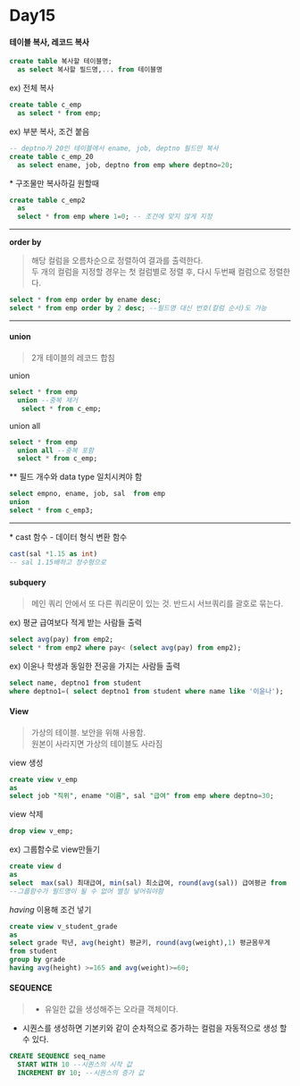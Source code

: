 # Day15
#### 테이블 복사,  레코드 복사  
~~~sql
create table 복사할 테이블명;
  as select 복사할 필드명,... from 테이블명
~~~
ex) 전체 복사
~~~sql
create table c_emp
  as select * from emp;
~~~
ex) 부분 복사, 조건 붙음
~~~sql
-- deptno가 20인 테이블에서 ename, job, deptno 필드만 복사
create table c_emp_20
  as select ename, job, deptno from emp where deptno=20;
~~~

\* 구조물만 복사하길 원할때
~~~sql
create table c_emp2
  as
  select * from emp where 1=0; -- 조건에 맞지 않게 지정
~~~

***
**order by**
>해당 컬럼을 오름차순으로 정렬하여 결과를 출력한다. <br>두 개의 컬럼을 지정할 경우는 첫 컬럼별로 정렬 후, 다시 두번째 컬럼으로 정렬한다.

~~~sql
select * from emp order by ename desc;
select * from emp order by 2 desc; --필드명 대신 번호(칼럼 순서)도 가능
~~~
***
#### union
> 2개 테이블의 레코드 합침

union
~~~sql
select * from emp
  union --중복 제거
   select * from c_emp;
~~~
union all
~~~sql
select * from emp
  union all --중복 포함
  select * from c_emp;
~~~


 ** 필드 개수와 data type 일치시켜야 함
~~~sql
select empno, ename, job, sal  from emp
union
select * from c_emp3;
~~~
***
\* cast 함수 - 데이터 형식 변환 함수
~~~sql
cast(sal *1.15 as int)
-- sal 1.15배하고 정수형으로
~~~
#### subquery
> 메인 쿼리 안에서 또 다른 쿼리문이 있는 것. 반드시 서브쿼리를 괄호로 묶는다.

ex) 평균 급여보다 적게 받는 사람들 출력
~~~sql
select avg(pay) from emp2;
select * from emp2 where pay< (select avg(pay) from emp2);
~~~
ex) 이윤나 학생과 동일한 전공을 가지는 사람들 출력
~~~sql
select name, deptno1 from student
where deptno1=( select deptno1 from student where name like '이윤나');
~~~
#### View
>가상의 테이블. 보안을 위해 사용함.<br>
원본이 사라지면 가상의 테이블도 사라짐

view 생성
~~~sql
create view v_emp
as
select job "직위", ename "이름", sal "급여" from emp where deptno=30;
~~~
view 삭제
~~~sql
drop view v_emp;
~~~
ex) 그룹함수로 view만들기
~~~sql
create view d
as
select  max(sal) 최대급여, min(sal) 최소급여, round(avg(sal)) 급여평균 from EMP;
--그룹함수가 필드명이 될 수 없어 별칭 넣어줘야함
~~~
*having* 이용해 조건 넣기
~~~sql
create view v_student_grade
as
select grade 학년, avg(height) 평균키, round(avg(weight),1) 평균몸무게
from student
group by grade
having avg(height) >=165 and avg(weight)>=60;
~~~

#### SEQUENCE
> - 유일한 값을 생성해주는 오라클 객체이다.
- 시퀀스를 생성하면 기본키와 같이 순차적으로 증가하는 컬럼을 자동적으로 생성 할 수 있다.

~~~sql
CREATE SEQUENCE seq_name
  START WITH 10 --시퀀스의 시작 값
  INCREMENT BY 10; --시퀀스의 증가 값
  ~~~

